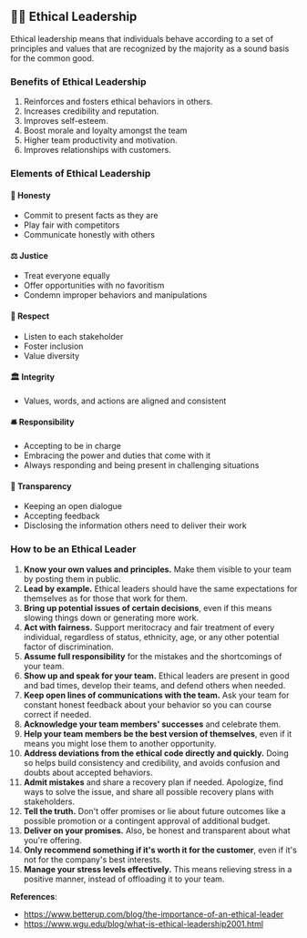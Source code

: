 ## 🧑‍⚖️ Ethical Leadership

Ethical leadership means that individuals behave according to a set of principles and values that are recognized by the majority as a sound basis for the common good. 

### Benefits of Ethical Leadership

1. Reinforces and fosters ethical behaviors in others.
2. Increases credibility and reputation.
3. Improves self-esteem.
4. Boost morale and loyalty amongst the team
5. Higher team productivity and motivation.
6. Improves relationships with customers. 

### Elements of Ethical Leadership

#### 🤚 Honesty
 * Commit to present facts as they are
 * Play fair with competitors
 * Communicate honestly with others

#### ⚖️ Justice
 * Treat everyone equally
 * Offer opportunities with no favoritism
 * Condemn improper behaviors and manipulations

#### 🎎 Respect
 * Listen to each stakeholder
 * Foster inclusion
 * Value diversity

#### 🏛️ Integrity
 * Values, words, and actions are aligned and consistent

#### 🛎️ Responsibility
 * Accepting to be in charge
 * Embracing the power and duties that come with it
 * Always responding and being present in challenging situations

#### 💬 Transparency
 * Keeping an open dialogue
 * Accepting feedback
 * Disclosing the information others need to deliver their work

### How to be an Ethical Leader

1. **Know your own values and principles.** Make them visible to your team by posting them in public.
2. **Lead by example.** Ethical leaders should have the same expectations for themselves as for those that work for them. 
3. **Bring up potential issues of certain decisions**, even if this means slowing things down or generating more work. 
4. **Act with fairness.** Support meritocracy and fair treatment of every individual, regardless of status, ethnicity, age, or any other potential factor of discrimination.
5. **Assume full responsibility** for the mistakes and the shortcomings of your team.
6. **Show up and speak for your team.** Ethical leaders are present in good and bad times, develop their teams, and defend others when needed.
7. **Keep open lines of communications with the team.** Ask your team for constant honest feedback about your behavior so you can course correct if needed.
8. **Acknowledge your team members' successes** and celebrate them.
9. **Help your team members be the best version of themselves**, even if it means you might lose them to another opportunity.
10. **Address deviations from the ethical code directly and quickly.** Doing so helps build consistency and credibility, and avoids confusion and doubts about accepted behaviors.
11. **Admit mistakes** and share a recovery plan if needed. Apologize, find ways to solve the issue, and share all possible recovery plans with stakeholders.
12. **Tell the truth.** Don't offer promises or lie about future outcomes like a possible promotion or a contingent approval of additional budget.
13. **Deliver on your promises.** Also, be honest and transparent about what you're offering.
14. **Only recommend something if it's worth it for the customer**, even if it's not for the company's best interests.
15. **Manage your stress levels effectively.** This means relieving stress in a positive manner, instead of offloading it to your team.

**References**:
- https://www.betterup.com/blog/the-importance-of-an-ethical-leader
- https://www.wgu.edu/blog/what-is-ethical-leadership2001.html